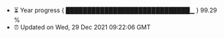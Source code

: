 - ⏳ Year progress { █████████████████████████████▁ } 99.29 %
- ⏰ Updated on Wed, 29 Dec 2021 09:22:06 GMT

